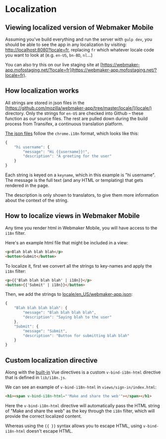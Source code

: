 # Localization

## Viewing localized version of Webmaker Mobile

Assuming you've build everything and run the server with `gulp dev`, you should be able to see the app in any localization by visiting: [http://localhost:8080?locale=fr](http://localhost:8080?locale=fr), replacing `fr` which whatever locale code you want to look at (e.g. `en-US`, `bn-BD`, `nl`...)

You can also try this on our live staging site at [https://webmaker-app.mofostaging.net/?locale=fr](https://webmaker-app.mofostaging.net/?locale=fr).

## How localization works

All strings are stored in json files in the [https://github.com/mozilla/webmaker-app/tree/master/locale/](locale/) directory. Only the strings for `en-US` are checked into Github – these function as our source files. The rest are pulled down during the build process from Transifex, a continuous translation platform.

[The json files](https://github.com/mozilla/webmaker-app/tree/master/locale/en_US/webmaker-app.json) follow the `chrome.i18n` format, which looks like this:

```js
{
    "hi username": {
        "message": "Hi {{username}}!",
        "description": "A greeting for the user"
    }
}
```

Each string is keyed on a `keyname`, which in this example is "hi username". The message is the full text (and any HTML or templating) that gets rendered in the page.

The description is only shown to translators, to give them more information about the context of the string.

## How to localize views in Webmaker Mobile

Any time you render html in Webmaker Mobile, you will have access to the `i18n` filter.

Here's an example html file that might be included in a view:
```html
<p>Blah blah blah blah</p>
<button>Submit</button>
```

To localize it, first we convert all the strings to key-names and apply the `i18n` filter:
```html
<p>{{'Blah blah blah blah' | i18n}}</p>
<button>{{'Submit' | i18n}}</button>
```

Then, we add the strings to [locale/en_US/webmaker-app.json](https://github.com/mozilla/webmaker-app/blob/master/locale/en_US/webmaker-app.json):
```js
{
    "Blah blah blah blah": {
        "message": "Blah blah blah blah",
        "description": "Saying blah to the user"
    },
    "Submit": {
        "message": "Submit",
        "description": "Button for submitting blah blah"
    }
}
```

## Custom localization directive

Along with the [built-in](http://vuejs.org/api/directives.html) Vue directives is a custom `v-bind-i18n-html` directive that is defined in `lib/i18n.js`.

We can see an example of `v-bind-i18n-html` in `views/sign-in/index.html`:

```html
<h1><span v-bind-i18n-html="'Make and share the web'"></span></h1>
```

Here the `v-bind-i18n-html` directive will automatically pass the HTML string of "Make and share the web" as the key through the `i18n` filter, which will provide the correct localized content.

Whereas using the `{{ }}` syntax allows you to escape HTML, using `v-bind-i18n-html` doesn't escape HTML.
